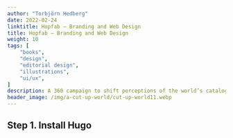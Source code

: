 ```yaml
---
author: "Torbjörn Hedberg"
date: 2022-02-24
linktitle: Hopfab — Branding and Web Design
title: Hopfab — Branding and Web Design
weight: 10
tags: [
    "books",
    "design",
    "editorial design",
    "illustrations",
    "ui/ux",
]
description: A 360 campaign to shift perceptions of the world’s catalogue of ideas.
header_image: /img/a-cut-up-world/cut-up-world11.webp
---
```


## Step 1. Install Hugo
